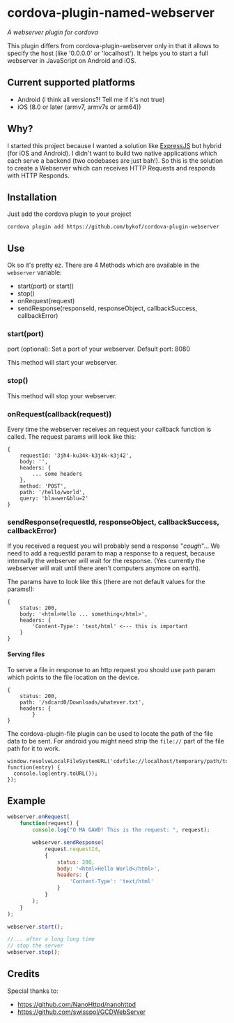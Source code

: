 # cordova-plugin-named-webserver
*A webserver plugin for cordova*

This plugin differs from cordova-plugin-webserver only in that it allows to specify the host
(like '0.0.0.0' or 'localhost').  It helps you to start a full webserver in JavaScript 
on Android and iOS.

## Current supported platforms

- Android (i think all versions?! Tell me if it's not true)
- iOS (8.0 or later (armv7, armv7s or arm64))

## Why?

I started this project because I wanted a solution like [ExpressJS](http://expressjs.com/de/) but hybrid (for iOS and Android). I didn't want to build two native applications which each serve a backend (two codebases are just bah!). So this is the solution to create a Webserver which can receives HTTP Requests and responds with HTTP Responds.

## Installation

Just add the cordova plugin to your project

`cordova plugin add https://github.com/bykof/cordova-plugin-webserver`

## Use

Ok so it's pretty ez. There are 4 Methods which are available in the `webserver` variable:

- start(port) or start()
- stop()
- onRequest(request)
- sendResponse(responseId, responseObject, callbackSuccess, callbackError)

### start(port)

port (optional): Set a port of your webserver.
Default port: 8080

This method will start your webserver.

### stop()

This method will stop your webserver.

### onRequest(callback(request))

Every time the webserver receives an request your callback function is called. 
The request params will look like this:
```
{
	requestId: '3jh4-ku34k-k3j4k-k3j42',
	body: '',
	headers: {
		... some headers
	},
	method: 'POST',
	path: '/hello/world',
	query: 'bla=wer&blu=2'
}
```

### sendResponse(requestId, responseObject,  callbackSuccess, callbackError)

If you received a request you will probably send a response "*cough*"...
We need to add a requestId param to map a response to a request, because internally the webserver will wait for the response. (Yes currently the webserver will wait until there aren't computers anymore on earth).

The params have to look like this (there are not default values for the params!):
```
{
	status: 200,
	body: '<html>Hello ... something</html>',
	headers: {
		'Content-Type': 'text/html' <--- this is important
	}
}
```

#### Serving files


To serve a file in response to an http request you should use `path` param which points to the file
location on the device. 

```
{
	status: 200,
	path: '/sdcard0/Downloads/whatever.txt',
	headers: {
        }
}
```

The cordova-plugin-file plugin can be used to locate the path of the file data to be sent. For android you
might need strip the `file://` part of the file path for it to work. 
```
window.resolveLocalFileSystemURL('cdvfile://localhost/temporary/path/to/file.mp4', function(entry) {
  console.log(entry.toURL());
});
```

## Example

```javascript
webserver.onRequest(
	function(request) {
		console.log("O MA GAWD! This is the request: ", request);

		webserver.sendResponse(
			request.requestId,
			{
				status: 200,
				body: '<html>Hello World</html>',
				headers: {
					'Content-Type': 'text/html'
				}
			}
		);
	}
);

webserver.start();

//... after a long long time
// stop the server
webserver.stop();
```

## Credits

Special thanks to:

- https://github.com/NanoHttpd/nanohttpd
- https://github.com/swisspol/GCDWebServer

